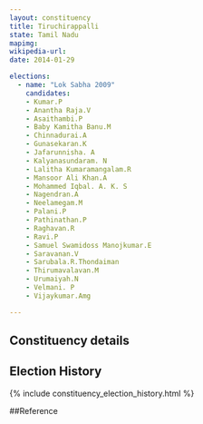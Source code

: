 ```yaml
---
layout: constituency
title: Tiruchirappalli
state: Tamil Nadu
mapimg: 
wikipedia-url: 
date: 2014-01-29

elections: 
  - name: "Lok Sabha 2009"
    candidates: 
    - Kumar.P 
    - Anantha Raja.V 
    - Asaithambi.P 
    - Baby Kamitha Banu.M 
    - Chinnadurai.A 
    - Gunasekaran.K 
    - Jafarunnisha. A 
    - Kalyanasundaram. N 
    - Lalitha Kumaramangalam.R 
    - Mansoor Ali Khan.A 
    - Mohammed Iqbal. A. K. S 
    - Nagendran.A 
    - Neelamegam.M 
    - Palani.P 
    - Pathinathan.P 
    - Raghavan.R 
    - Ravi.P 
    - Samuel Swamidoss Manojkumar.E 
    - Saravanan.V 
    - Sarubala.R.Thondaiman 
    - Thirumavalavan.M 
    - Urumaiyah.N 
    - Velmani. P 
    - Vijaykumar.Amg 

---
```

## Constituency details


## Election History
{% include constituency_election_history.html %}

##Reference
